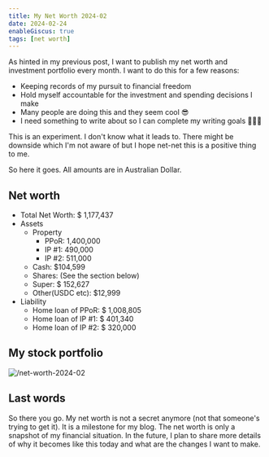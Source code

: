 ```yaml
---
title: My Net Worth 2024-02
date: 2024-02-24
enableGiscus: true
tags: [net worth]
---
```


As hinted in my previous post, I want to publish my net worth and investment portfolio every month. I want to do this for a few reasons:

* Keeping records of my pursuit to financial freedom
* Hold myself accountable for the investment and spending decisions I make
* Many people are doing this and they seem cool 😎
* I need something to write about so I can complete my writing goals 🤷🏻‍♂️

This is an experiment. I don't know what it leads to. There might be downside which I'm not aware of but I hope net-net this is a positive thing to me.

So here it goes. All amounts are in Australian Dollar.

## Net worth

* Total Net Worth: $ 1,177,437
* Assets
  * Property
    * PPoR: 1,400,000
    * IP #1: 490,000
    * IP #2: 511,000
  * Cash: $104,599
  * Shares: (See the section below)
  * Super: $ 152,627
  * Other(USDC etc): $12,999
* Liability
  * Home loan of PPoR: $ 1,008,805
  * Home loan of IP #1: $ 401,340
  * Home loan of IP #2: $ 320,000

## My stock portfolio

![/net-worth-2024-02](/net-worth-2024-02.png)

## Last words

So there you go. My net worth is not a secret anymore (not that someone's trying to get it). It is a milestone for my blog. The net worth is only a snapshot of my financial situation. In the future, I plan to share more details of why it becomes like this today and what are the changes I want to make.
